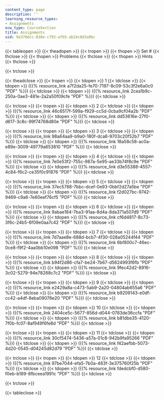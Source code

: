 ```yaml
---
content_type: page
description: ''
learning_resource_types:
- Assignments
ocw_type: CourseSection
title: Assignments
uid: 9a370dcc-010e-c793-afb5-ab24c8d3a9bc
---
```


{{< tableopen >}}
{{< theadopen >}}
{{< tropen >}}
{{< thopen >}}
Set #
{{< thclose >}}
{{< thopen >}}
Problems
{{< thclose >}}
{{< thopen >}}
Hints
{{< thclose >}}

{{< trclose >}}

{{< theadclose >}}
{{< tropen >}}
{{< tdopen >}}
1
{{< tdclose >}}
{{< tdopen >}}
({{% resource_link a7f2da25-fe70-7197-8c09-53c3f2e6a0c0 "PDF" %}})
{{< tdclose >}}
{{< tdopen >}}
({{% resource_link 2cea1b9c-250a-0ae3-481e-2a2a50f09cfe "PDF" %}})
{{< tdclose >}}

{{< trclose >}}
{{< tropen >}}
{{< tdopen >}}
2
{{< tdclose >}}
{{< tdopen >}}
({{% resource_link 46c6517f-599a-f929-cc5d-0cba9cf04a2b "PDF" %}})
{{< tdclose >}}
{{< tdopen >}}
({{% resource_link dd53616e-27f0-d617-3c8c-99f74768d80e "PDF" %}})
{{< tdclose >}}

{{< trclose >}}
{{< tropen >}}
{{< tdopen >}}
3
{{< tdclose >}}
{{< tdopen >}}
({{% resource_link 98a64aa9-b9a0-180f-dca6-9703c20f52b7 "PDF" %}})
{{< tdclose >}}
{{< tdopen >}}
({{% resource_link 18a58c58-ac0a-e89e-3009-49779a653810 "PDF" %}})
{{< tdclose >}}

{{< trclose >}}
{{< tropen >}}
{{< tdopen >}}
4
{{< tdclose >}}
{{< tdopen >}}
({{% resource_link 7e0e53f2-755c-987a-5e95-ae33b74f8c9e "PDF" %}})
{{< tdclose >}}
{{< tdopen >}}
({{% resource_link d3e55388-4557-4c84-f6c2-ce35f0c91876 "PDF" %}})
{{< tdclose >}}

{{< trclose >}}
{{< tropen >}}
{{< tdopen >}}
5
{{< tdclose >}}
{{< tdopen >}}
({{% resource_link 37ec5788-7bbc-dcef-0e93-0bbf2d27a5be "PDF" %}})
{{< tdclose >}}
{{< tdopen >}}
({{% resource_link f2d027bc-9742-9469-c9a6-7e60eef76cf5 "PDF" %}})
{{< tdclose >}}

{{< trclose >}}
{{< tropen >}}
{{< tdopen >}}
6
{{< tdclose >}}
{{< tdopen >}}
({{% resource_link 9abae184-7ba3-91aa-8d4a-8da371a507d9 "PDF" %}})
{{< tdclose >}}
{{< tdopen >}}
({{% resource_link cf6d4817-8c73-3f6c-24b5-6f09e0aa7c42 "PDF" %}})
{{< tdclose >}}

{{< trclose >}}
{{< tropen >}}
{{< tdopen >}}
7
{{< tdclose >}}
{{< tdopen >}}
({{% resource_link 7d7aae8e-688d-bcb7-4f30-028a05244f44 "PDF" %}})
{{< tdclose >}}
{{< tdopen >}}
({{% resource_link 6bf800c7-46ec-0ce8-f9f2-4aa0bb10e098 "PDF" %}})
{{< tdclose >}}

{{< trclose >}}
{{< tropen >}}
{{< tdopen >}}
8
{{< tdclose >}}
{{< tdopen >}}
({{% resource_link b94f2d86-cfa7-be24-7b67-d5624993f6fb "PDF" %}})
{{< tdclose >}}
{{< tdopen >}}
({{% resource_link 9fec42d2-8916-3c02-5279-94e78288c7c2 "PDF" %}})
{{< tdclose >}}

{{< trclose >}}
{{< tropen >}}
{{< tdopen >}}
9
{{< tdclose >}}
{{< tdopen >}}
({{% resource_link e2429a8a-c473-5ab9-2a20-04804ab655a6 "PDF" %}})
{{< tdclose >}}
{{< tdopen >}}
({{% resource_link b9209143-e0df-cc42-a4df-8eba09076e20 "PDF" %}})
{{< tdclose >}}

{{< trclose >}}
{{< tropen >}}
{{< tdopen >}}
10
{{< tdclose >}}
{{< tdopen >}}
({{% resource_link 2404ce5c-5677-856d-d044-0783de36ccfa "PDF" %}})
{{< tdclose >}}
{{< tdopen >}}
({{% resource_link b81dbe35-4120-7f0b-fc07-8af949f6fe8d "PDF" %}})
{{< tdclose >}}

{{< trclose >}}
{{< tropen >}}
{{< tdopen >}}
11
{{< tdclose >}}
{{< tdopen >}}
({{% resource_link 30cf5474-5436-a57a-01c8-942b9fa95266 "PDF" %}})
{{< tdclose >}}
{{< tdopen >}}
({{% resource_link f42aefbb-5073-4d20-0545-d04245d82d79 "PDF" %}})
{{< tdclose >}}

{{< trclose >}}
{{< tropen >}}
{{< tdopen >}}
12
{{< tdclose >}}
{{< tdopen >}}
({{% resource_link 97be7044-efa5-7b0a-483f-3e375760f25b "PDF" %}})
{{< tdclose >}}
{{< tdopen >}}
({{% resource_link fdedcbf0-d580-f0eb-b189-8fbceea1991c "PDF" %}})
{{< tdclose >}}

{{< trclose >}}

{{< tableclose >}}